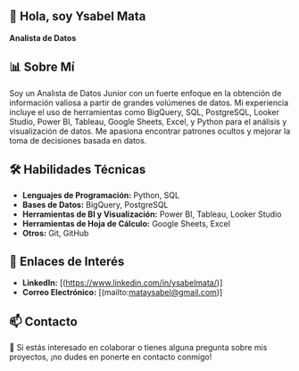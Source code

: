 ## 👋 **Hola, soy Ysabel Mata**

  **Analista de Datos**

## 📊 **Sobre Mí**

Soy un Analista de Datos Junior con un fuerte enfoque en la obtención de información valiosa a partir de grandes volúmenes de datos. Mi experiencia incluye el uso de herramientas como BigQuery, SQL, PostgreSQL, Looker Studio, Power BI, Tableau, Google Sheets, Excel, y Python para el análisis y visualización de datos. Me apasiona encontrar patrones ocultos y mejorar la toma de decisiones basada en datos.

## 🛠️ **Habilidades Técnicas**

- **Lenguajes de Programación:** Python, SQL
- **Bases de Datos:** BigQuery, PostgreSQL
- **Herramientas de BI y Visualización:** Power BI, Tableau, Looker Studio
- **Herramientas de Hoja de Cálculo:** Google Sheets, Excel
- **Otros:** Git, GitHub

## 🔗 **Enlaces de Interés**

- **LinkedIn:** [(https://www.linkedin.com/in/ysabelmata/)]
- **Correo Electrónico:** [(mailto:mataysabel@gmail.com)]


## 📫 **Contacto**

💞️ Si estás interesado en colaborar o tienes alguna pregunta sobre mis proyectos, ¡no dudes en ponerte en contacto conmigo!


<!---
ysabelmata/ysabelmata is a ✨ special ✨ repository because its `README.md` (this file) appears on your GitHub profile.
You can click the Preview link to take a look at your changes.
--->
